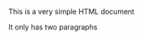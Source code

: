 
<html>

<head>

<title>

A Simple HTML Document

</title>

</head>

<body>

<p>This is a very simple HTML document</p>

<p>It only has two paragraphs</p>

</body>

</html>
